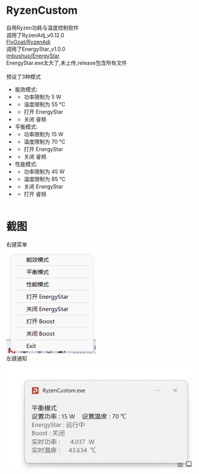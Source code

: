 # RyzenCustom
自用Ryzen功耗与温度控制软件<br>
调用了RyzenAdj_v0.12.0 <br>
[FlyGoat/RyzenAdj](https://github.com/FlyGoat/RyzenAdj)<br>
调用了EnergyStar_v1.0.0<br>
[imbushuo/EnergyStar](https://github.com/imbushuo/EnergyStar)<br>
EnergyStar.exe太大了,未上传,release包含所有文件<br>
<br>
预设了3种模式<br>
* 能效模式:
* * 功率限制为 5 W
* * 温度限制为 55 ℃
* * 打开 EnergyStar
* * 关闭 睿频
* 平衡模式:
* * 功率限制为 15 W
* * 温度限制为 70 ℃
* * 打开 EnergyStar
* * 关闭 睿频
* 性能模式:
* * 功率限制为 45 W
* * 温度限制为 85 ℃
* * 关闭 EnergyStar
* * 打开 睿频
<br><br>
# 截图<br>
右键菜单<br>
![image](https://github.com/Amaury-GitHub/RyzenCustom/blob/main/README_IMG/IMG2.png)<br>
左键通知<br>
![image](https://github.com/Amaury-GitHub/RyzenCustom/blob/main/README_IMG/IMG1.png)<br>
<br>
